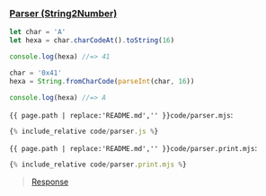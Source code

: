 ### [Parser (String2Number)](code.zip)

```js
let char = 'A'
let hexa = char.charCodeAt().toString(16)

console.log(hexa) //=> 41

char = '0x41'
hexa = String.fromCharCode(parseInt(char, 16))

console.log(hexa) //=> A
```

`{{ page.path | replace:'README.md','' }}code/parser.mjs`:
```js
{% include_relative code/parser.js %}
```

`{{ page.path | replace:'README.md','' }}code/parser.print.mjs`:
```js
{% include_relative code/parser.print.mjs %}
```

> [Response](response/parser.js)
